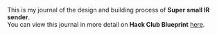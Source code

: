 <!--
  ===================    !!READ THIS NOTICE!!   ====================
  DO NOT edit this file manually. Your changes WILL BE OVERWRITTEN!
  This journal is auto generated and updated by Hack Club Blueprint.
  To edit this file, please edit your journal entries on Blueprint.
  ==================================================================
-->

This is my journal of the design and building process of **Super small IR sender**.  
You can view this journal in more detail on **Hack Club Blueprint** [here](https://blueprint.hackclub.com/projects/484).


